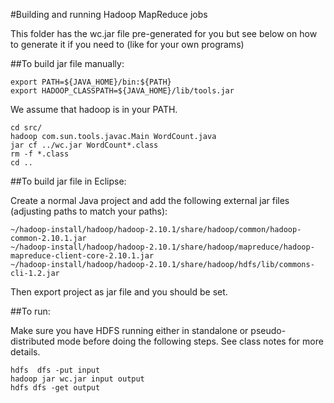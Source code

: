 
#Building and running Hadoop MapReduce jobs

This folder has the wc.jar file pre-generated for you but see below on how to
generate it if you need to (like for your own programs)

##To build jar file manually:

```
export PATH=${JAVA_HOME}/bin:${PATH}
export HADOOP_CLASSPATH=${JAVA_HOME}/lib/tools.jar
```

We assume that hadoop is in your PATH.
```
cd src/
hadoop com.sun.tools.javac.Main WordCount.java
jar cf ../wc.jar WordCount*.class
rm -f *.class
cd ..
```

##To build jar file in Eclipse:

Create a normal Java project and add the following external jar files (adjusting paths to match your
paths):

```
~/hadoop-install/hadoop/hadoop-2.10.1/share/hadoop/common/hadoop-common-2.10.1.jar
~/hadoop-install/hadoop/hadoop-2.10.1/share/hadoop/mapreduce/hadoop-mapreduce-client-core-2.10.1.jar
~/hadoop-install/hadoop/hadoop-2.10.1/share/hadoop/hdfs/lib/commons-cli-1.2.jar
```

Then export project as jar file and you should be set.

##To run:

Make sure you have HDFS running either in standalone or pseudo-distributed mode before doing
the following steps. See class notes for more details.

```
hdfs  dfs -put input
hadoop jar wc.jar input output
hdfs dfs -get output
```


